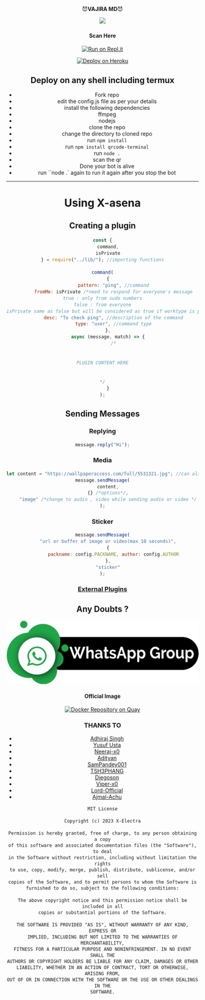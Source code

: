 <div align="center">
    😈<b>VAJIRA MD</b>😈</b>


<p align="center">
<a href="https://github.com/vajirabot1">
    <img src="https://telegra.ph/file/26fa7a93ca90c0edaae45.jpg"  width="700px">
  </a>



#### Scan Here

[![Run on Repl.it](https://repl.it/badge/github/phaticusthiccy/WhatsAsenaDuplicated)](https://xasena-qr.v1p3r-x.repl.co)

 [![Deploy on Heroku](https://www.herokucdn.com/deploy/button.svg)](https://dashboard.heroku.com/new?template=https://github.com/vajirabot1/KING-VAJIRA-MD)

</details>


## Deploy on any shell including termux

- Fork repo
- edit the config.js file as per your details
- install the following dependencies
- ffmpeg
- nodejs
- clone the repo
- change the directory to cloned repo
- run `npm install`
- run `npm install qrcode-terminal`
- run `node .`
- scan the qr
- Done your bot is alive
- run ``node .` again to run it again after you stop the bot

---

# Using X-asena

## Creating a plugin

```javascript
const {
    command,
    isPrivate
} = require("../lib/"); //importing functions

command(
    {
        pattern: "ping", //command
        fromMe: isPrivate /*need to respond for everyone's message
true : only from sudo numbers
false : from everyone
isPrivate same as false but will be considered as true if worktype is private*/,
        desc: "To check ping", //description of the command
        type: "user", //command type
    },
    async (message, match) => {
        /*


PLUGIN CONTENT HERE


*/
    }
);
```

## Sending Messages

### Replying

```javascript
message.reply("Hi");
```

### Media

```javascript
let content = "https://wallpaperaccess.com/full/5531321.jpg"; //can also use buffer
message.sendMessage(
    content,
    {} /*options*/,
    "image" /*change to audio , video while sending audio or video */
);
```

### Sticker

```javascript
message.sendMessage(
    "url or buffer of image or video(max 10 seconds)",
    {
        packname: config.PACKNAME, author: config.AUTHOR
    },
    "sticker"
);
```

### [External Plugins](https://github.com/X-Electra/X-Asena/wiki/Plugins)

## Any Doubts ?

[![JOIN WHATSAPP GROUP](https://raw.githubusercontent.com/Neeraj-x0/Neeraj-x0/main/photos/suddidina-join-whatsapp.png)](https://chat.whatsapp.com/DJYrdBENyX33MRppEFPxV6)

#### Official Image

[![Docker Repository on Quay](https://quay.io/repository/xelectra/xasena/status "Docker Repository on Quay")](https://quay.io/repository/xelectra/xasena)

### THANKS TO

- [Adhiraj Singh](https://github.com/adiwajshing)
- [Yusuf Usta](https://github.com/yusufusta)
- [Neeraj-x0](https://github.com/Neeraj-x0)
- [Adityan](https://github.com/A-d-i-t-h-y-a-n)
- [SamPandey001](https://github.com/SamPandey001)
- [TSH3PHANG](https://github.com/TSH3PHANG)
- [Diegoson](https://github.com/Diegoson)
- [Viper-x0](https://github.com/Viper-X0)
- [Lord-Official](https://github.com/Lord-official)
- [Ajmal-Achu](https://github.com/Ajmal-Achu)

```
MIT License

Copyright (c) 2023 X-Electra

Permission is hereby granted, free of charge, to any person obtaining a copy
of this software and associated documentation files (the "Software"), to deal
in the Software without restriction, including without limitation the rights
to use, copy, modify, merge, publish, distribute, sublicense, and/or sell
copies of the Software, and to permit persons to whom the Software is
furnished to do so, subject to the following conditions:

The above copyright notice and this permission notice shall be included in all
copies or substantial portions of the Software.

THE SOFTWARE IS PROVIDED "AS IS", WITHOUT WARRANTY OF ANY KIND, EXPRESS OR
IMPLIED, INCLUDING BUT NOT LIMITED TO THE WARRANTIES OF MERCHANTABILITY,
FITNESS FOR A PARTICULAR PURPOSE AND NONINFRINGEMENT. IN NO EVENT SHALL THE
AUTHORS OR COPYRIGHT HOLDERS BE LIABLE FOR ANY CLAIM, DAMAGES OR OTHER
LIABILITY, WHETHER IN AN ACTION OF CONTRACT, TORT OR OTHERWISE, ARISING FROM,
OUT OF OR IN CONNECTION WITH THE SOFTWARE OR THE USE OR OTHER DEALINGS IN THE
SOFTWARE.

```
